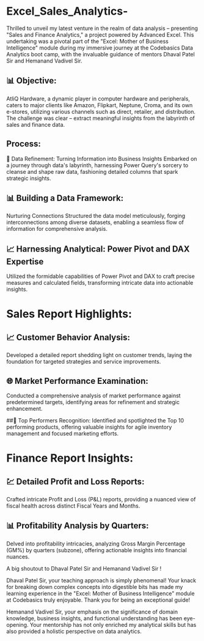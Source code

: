 # Excel_Sales_Analytics-

Thrilled to unveil my latest venture in the realm of data analysis – presenting "Sales and Finance Analytics," a project powered by Advanced Excel. This undertaking was a pivotal part of the "Excel: Mother of Business Intelligence" module during my immersive journey at the Codebasics Data Analytics boot camp, with the invaluable guidance of mentors Dhaval Patel Sir and Hemanand Vadivel Sir.

## 📊 Objective:
AtliQ Hardware, a dynamic player in computer hardware and peripherals, caters to major clients like Amazon, Flipkart, Neptune, Croma, and its own e-stores, utilizing various channels such as direct, retailer, and distribution. The challenge was clear – extract meaningful insights from the labyrinth of sales and finance data.

## Process:
🚀 Data Refinement: Turning Information into Business Insights
Embarked on a journey through data's labyrinth, harnessing Power Query's sorcery to cleanse and shape raw data, fashioning detailed columns that spark strategic insights.

## 📊 Building a Data Framework: 
Nurturing Connections Structured the data model meticulously, forging interconnections among diverse datasets, enabling a seamless flow of information for comprehensive analysis.

## 📈 Harnessing Analytical: Power Pivot and DAX Expertise
Utilized the formidable capabilities of Power Pivot and DAX to craft precise measures and calculated fields, transforming intricate data into actionable insights.

# Sales Report Highlights:
## 📈 Customer Behavior Analysis:
Developed a detailed report shedding light on customer trends, laying the foundation for targeted strategies and service improvements.

## 🌐 Market Performance Examination:
Conducted a comprehensive analysis of market performance against predetermined targets, identifying areas for refinement and strategic enhancement.

##🌟 Top Performers Recognition:
Identified and spotlighted the Top 10 performing products, offering valuable insights for agile inventory management and focused marketing efforts.

# Finance Report Insights:
## 💹 Detailed Profit and Loss Reports:
Crafted intricate Profit and Loss (P&L) reports, providing a nuanced view of fiscal health across distinct Fiscal Years and Months.

## 📊 Profitability Analysis by Quarters:
Delved into profitability intricacies, analyzing Gross Margin Percentage (GM%) by quarters (subzone), offering actionable insights into financial nuances.

A big shoutout to Dhaval Patel Sir and Hemanand Vadivel Sir !

Dhaval Patel Sir, your teaching approach is simply phenomenal! Your knack for breaking down complex concepts into digestible bits has made my learning experience in the "Excel: Mother of Business Intelligence" module at Codebasics truly enjoyable. Thank you for being an exceptional guide!

Hemanand Vadivel Sir, your emphasis on the significance of domain knowledge, business insights, and functional understanding has been eye-opening. Your mentorship has not only enriched my analytical skills but has also provided a holistic perspective on data analytics.
